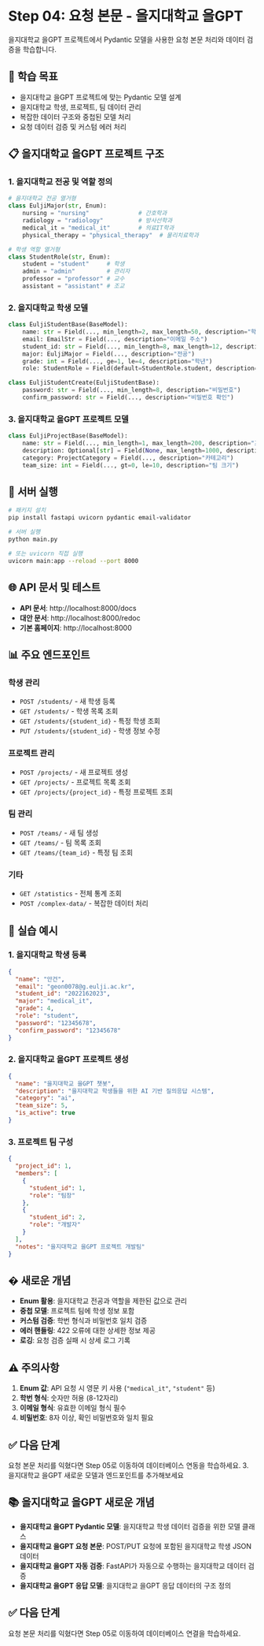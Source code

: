 # Step 04: 요청 본문 - 을지대학교 을GPT

을지대학교 을GPT 프로젝트에서 Pydantic 모델을 사용한 요청 본문 처리와 데이터 검증을 학습합니다.

## 🎯 학습 목표

- 을지대학교 을GPT 프로젝트에 맞는 Pydantic 모델 설계
- 을지대학교 학생, 프로젝트, 팀 데이터 관리
- 복잡한 데이터 구조와 중첩된 모델 처리
- 요청 데이터 검증 및 커스텀 에러 처리

## 📋 을지대학교 을GPT 프로젝트 구조

### 1. 을지대학교 전공 및 역할 정의

```python
# 을지대학교 전공 열거형
class EuljiMajor(str, Enum):
    nursing = "nursing"              # 간호학과
    radiology = "radiology"          # 방사선학과
    medical_it = "medical_it"        # 의료IT학과
    physical_therapy = "physical_therapy"  # 물리치료학과

# 학생 역할 열거형
class StudentRole(str, Enum):
    student = "student"     # 학생
    admin = "admin"         # 관리자
    professor = "professor" # 교수
    assistant = "assistant" # 조교
```

### 2. 을지대학교 학생 모델

```python
class EuljiStudentBase(BaseModel):
    name: str = Field(..., min_length=2, max_length=50, description="학생 이름")
    email: EmailStr = Field(..., description="이메일 주소")
    student_id: str = Field(..., min_length=8, max_length=12, description="학번")
    major: EuljiMajor = Field(..., description="전공")
    grade: int = Field(..., ge=1, le=4, description="학년")
    role: StudentRole = Field(default=StudentRole.student, description="역할")

class EuljiStudentCreate(EuljiStudentBase):
    password: str = Field(..., min_length=8, description="비밀번호")
    confirm_password: str = Field(..., description="비밀번호 확인")
```

### 3. 을지대학교 을GPT 프로젝트 모델

```python
class EuljiProjectBase(BaseModel):
    name: str = Field(..., min_length=1, max_length=200, description="프로젝트명")
    description: Optional[str] = Field(None, max_length=1000, description="프로젝트 설명")
    category: ProjectCategory = Field(..., description="카테고리")
    team_size: int = Field(..., gt=0, le=10, description="팀 크기")
```

## 🚀 서버 실행

```bash
# 패키지 설치
pip install fastapi uvicorn pydantic email-validator

# 서버 실행
python main.py

# 또는 uvicorn 직접 실행
uvicorn main:app --reload --port 8000
```

## 🌐 API 문서 및 테스트

- **API 문서**: http://localhost:8000/docs
- **대안 문서**: http://localhost:8000/redoc
- **기본 홈페이지**: http://localhost:8000

## 📊 주요 엔드포인트

### 학생 관리
- `POST /students/` - 새 학생 등록
- `GET /students/` - 학생 목록 조회
- `GET /students/{student_id}` - 특정 학생 조회
- `PUT /students/{student_id}` - 학생 정보 수정

### 프로젝트 관리
- `POST /projects/` - 새 프로젝트 생성
- `GET /projects/` - 프로젝트 목록 조회
- `GET /projects/{project_id}` - 특정 프로젝트 조회

### 팀 관리
- `POST /teams/` - 새 팀 생성
- `GET /teams/` - 팀 목록 조회
- `GET /teams/{team_id}` - 특정 팀 조회

### 기타
- `GET /statistics` - 전체 통계 조회
- `POST /complex-data/` - 복잡한 데이터 처리

## 🔧 실습 예시

### 1. 을지대학교 학생 등록

```json
{
  "name": "안건",
  "email": "geon0078@g.eulji.ac.kr",
  "student_id": "2022162023",
  "major": "medical_it",
  "grade": 4,
  "role": "student",
  "password": "12345678",
  "confirm_password": "12345678"
}
```

### 2. 을지대학교 을GPT 프로젝트 생성

```json
{
  "name": "을지대학교 을GPT 챗봇",
  "description": "을지대학교 학생들을 위한 AI 기반 질의응답 시스템",
  "category": "ai",
  "team_size": 5,
  "is_active": true
}
```

### 3. 프로젝트 팀 구성

```json
{
  "project_id": 1,
  "members": [
    {
      "student_id": 1,
      "role": "팀장"
    },
    {
      "student_id": 2,
      "role": "개발자"
    }
  ],
  "notes": "을지대학교 을GPT 프로젝트 개발팀"
}
```

## � 새로운 개념

- **Enum 활용**: 을지대학교 전공과 역할을 제한된 값으로 관리
- **중첩 모델**: 프로젝트 팀에 학생 정보 포함
- **커스텀 검증**: 학번 형식과 비밀번호 일치 검증
- **에러 핸들링**: 422 오류에 대한 상세한 정보 제공
- **로깅**: 요청 검증 실패 시 상세 로그 기록

## ⚠️ 주의사항

1. **Enum 값**: API 요청 시 영문 키 사용 (`"medical_it"`, `"student"` 등)
2. **학번 형식**: 숫자만 허용 (8-12자리)
3. **이메일 형식**: 유효한 이메일 형식 필수
4. **비밀번호**: 8자 이상, 확인 비밀번호와 일치 필요

## ✅ 다음 단계

요청 본문 처리를 익혔다면 Step 05로 이동하여 데이터베이스 연동을 학습하세요.
3. 을지대학교 을GPT 새로운 모델과 엔드포인트를 추가해보세요

## 📚 을지대학교 을GPT 새로운 개념

- **을지대학교 을GPT Pydantic 모델**: 을지대학교 학생 데이터 검증을 위한 모델 클래스
- **을지대학교 을GPT 요청 본문**: POST/PUT 요청에 포함된 을지대학교 학생 JSON 데이터
- **을지대학교 을GPT 자동 검증**: FastAPI가 자동으로 수행하는 을지대학교 데이터 검증
- **을지대학교 을GPT 응답 모델**: 을지대학교 을GPT 응답 데이터의 구조 정의

## ✅ 다음 단계

요청 본문 처리를 익혔다면 Step 05로 이동하여 데이터베이스 연결을 학습하세요.
